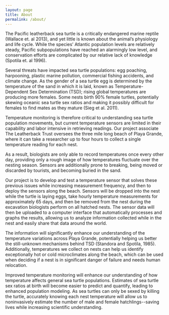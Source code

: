 ```yaml
---
layout: page
title: About
permalink: /about/
---
```


The Pacific leatherback sea turtle is a critically endangered marine reptile (Wallace et. al 2013), and yet little is known about the animal’s physiology and life cycle. While the species’ Atlantic population levels are relatively steady, Pacific subpopulations have reached an alarmingly low level, and conservation efforts are complicated by our relative lack of knowledge (Spotila et. al 1996). 

Several threats have impacted sea turtle populations: egg poaching, harpooning, plastic marine pollution, commercial fishing accidents, and climate change. As the gender of a sea turtle egg is determined by the temperature of the sand in which it is laid, known as Temperature-Dependent Sex Determination (TSD); rising global temperatures are producing more females. Some nests birth 90% female turtles, potentially skewing oceanic sea turtle sex ratios and making it possibly difficult for females to find mates as they mature (Sieg et al. 2011). 

Temperature monitoring is therefore critical to understanding sea turtle population movements, but current temperature sensors are limited in their capability and labor intensive in retrieving readings. Our project associate The Leatherback Trust oversees the three mile long beach of Playa Grande, where it can take a researcher up to four hours to collect a single temperature reading for each nest. 

As a result, biologists are only able to record temperatures once every other day, providing only a rough image of how temperatures fluctuate over the nesting season. Sensors are additionally prone to breaking, being moved or discarded by tourists, and becoming buried in the sand. 

Our project is to develop and test a temperature sensor that solves these previous issues while increasing measurement frequency, and then to deploy the sensors along the beach. Sensors will be dropped into the nest while the turtle is laying eggs, take hourly temperature measurements for approximately 65 days, and then be removed from the nest during the excavation biologists perform on all hatched nests. The sensor data will then be uploaded to a computer interface that automatically processes and graphs the results, allowing us to analyze information collected while in the nest and easily share that data around the world. 

The information will significantly enhance our understanding of the temperature variations across Playa Grande, potentially helping us better the still-unknown mechanisms behind TSD (Standora and Spotila, 1985). Additionally, temperatures we collect on nests can help us identify exceptionally hot or cold microclimates along the beach, which can be used when deciding if a nest is in significant danger of failure and needs human relocation. 

Improved temperature monitoring will enhance our understanding of how temperature affects general sea turtle populations. Estimates of sea turtle sex ratios at birth will become easier to predict and quantify, leading to enhanced population modeling. As sea turtles can only be sexed by killing the turtle, accurately knowing each nest temperature will allow us to noninvasively estimate the number of male and female hatchlings--saving lives while increasing scientific understanding.